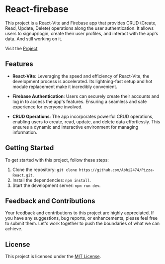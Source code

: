 # React-firebase

This project is a React-Vite and Firebase app that provides CRUD (Create, Read, Update, Delete) operations along the user authentication. It allows users to signup/login, create their user profiles, and interact with the app's data. And still working on it.

Visit the [Project](https://pizza-react-dun.vercel.app/)

## Features

- **React-Vite**: Leveraging the speed and efficiency of React-Vite, the development process is accelerated. Its lightning-fast setup and hot module replacement make it incredibly convenient.

- **Firebase Authentication**: Users can securely create their accounts and log in to access the app's features. Ensuring a seamless and safe experience for everyone involved.

- **CRUD Operations**: The app incorporates powerful CRUD operations, enabling users to create, read, update, and delete data effortlessly. This ensures a dynamic and interactive environment for managing information.

## Getting Started

To get started with this project, follow these steps:

1. Clone the repository: `git clone https://github.com/Abhi2474/Pizza-React.git`.
2. Install the dependencies: `npm install`.
3. Start the development server: `npm run dev`.

## Feedback and Contributions

Your feedback and contributions to this project are highly appreciated. If you have any suggestions, bug reports, or enhancements, please feel free to submit them. Let's work together to push the boundaries of what we can achieve.

## License

This project is licensed under the [MIT License](LICENSE).
